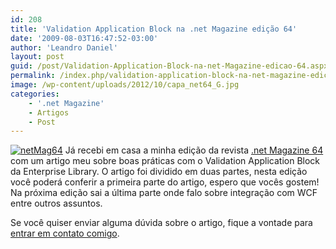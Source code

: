 ```yaml
---
id: 208
title: 'Validation Application Block na .net Magazine edição 64'
date: '2009-08-03T16:47:52-03:00'
author: 'Leandro Daniel'
layout: post
guid: /post/Validation-Application-Block-na-net-Magazine-edicao-64.aspx
permalink: /index.php/validation-application-block-na-net-magazine-edicao-64/
image: /wp-content/uploads/2012/10/capa_net64_G.jpg
categories:
    - '.net Magazine'
    - Artigos
    - Post
---
```


[![netMag64](http://leandrodaniel.com/pics/WindowsLiveWriter/ValidationApplicationB.netMagazineedio64/652BDE7B/netMag64_thumb.jpg "netMag64")](http://leandrodaniel.com/pics/WindowsLiveWriter/ValidationApplicationB.netMagazineedio64/7442BD55/netMag64.jpg) Já recebi em casa a minha edição da revista [.net Magazine 64](http://www.devmedia.com.br/resumo/default.asp?ed=64&site=1) com um artigo meu sobre boas práticas com o Validation Application Block da Enterprise Library. O artigo foi dividido em duas partes, nesta edição você poderá conferir a primeira parte do artigo, espero que vocês gostem! Na próxima edição sai a última parte onde falo sobre integração com WCF entre outros assuntos.

Se você quiser enviar alguma dúvida sobre o artigo, fique a vontade para [entrar em contato comigo](http://www.leandrodaniel.com/contact).